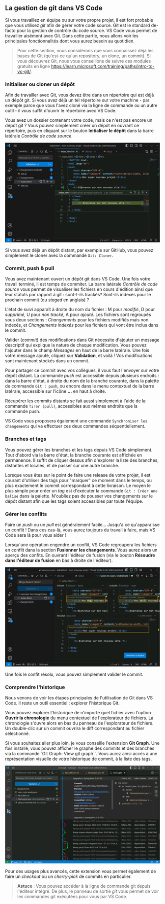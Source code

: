## La gestion de git dans VS Code

Si vous travaillez en équipe ou sur votre propre projet, il est fort probable que vous utilisez _git_ afin de gérer votre code source. Git est le standard de-facto pour la gestion de contrôle du code source. VS Code vous permet de travailler aisément avec Git. Dans cette partie, nous allons voir les principales fonctionnalités dont vous aurez besoin au quotidien.

> Pour cette section, nous considérons que vous connaissez déjà les bases de Git (qu'est-ce qu'un repository, un clone, un commit). Si vous découvrez Git, nous vous conseillons de suivre ces modules gratuits en ligne https://learn.microsoft.com/training/paths/intro-to-vc-git/.

### Initialiser ou cloner un dépôt

Afin de travailler avec Git, vous devez être dans un répertoire qui est déjà un dépôt git. Si vous avez déjà un tel répertoire sur votre machine - par exemple parce que vous l'avez cloné via la ligne de commande ou un autre outil - il vous suffit d'ouvrir le répertoire avec VS Code.

Vous avez un dossier contenant votre code, mais ce n'est pas encore un dépôt git ? Vous pouvez simplement créer un dépôt en ouvrant ce répertoire, puis en cliquant sur le bouton **Initialiser le dépôt** dans la barre latérale _Contrôle de code source_.

![](./images/global-git.png)

Si vous avez déjà un dépôt distant, par exemple sur GitHub, vous pouvez simplement le cloner avec la commande `Git: Cloner`.

### Commit, push & pull

Vous avez maintenant ouvert un dépôt git dans VS Code. Une fois votre travail terminé, il est temps de commiter. La barre latérale _Contrôle de code source_ vous permet de visualiser les fichiers en cours d'édition ainsi que leur statuts par rapport à git : sont-t-ils trackés? Sont-ils indexés pour le prochain commit (ou _staged_ en anglais) ?

L'état de suivi apparaît à droite du nom du fichier : M pour _modifié_, D pour _supprimé_, U pour _non tracké_, A pour _ajouté_. Les fichiers sont regroupés sous deux sections : _Changements_ pour les fichiers modifiés mais non indexés, et _Changements indexés_ pour les fichiers qui vont être inclus dans le commit.

Valider (_commit_) des modifications dans Git nécessite d'ajouter un message descriptif qui explique la nature de chaque modification. Vous pouvez l'ajouter dans le champ _Messages_ en haut de la barre latérale. Une fois votre message ajouté, cliquez sur **Validation**, et voilà ! Vos modifications sont maintenant stockés dans un commit.

Pour partager ce commit avec vos collègues, il vous faut l'envoyer sur votre dépôt distant. La commande _push_ est accessible depuis plusieurs endroits : dans la barre d'état, à droite du nom de la branche courante, dans la palette de commande `Git : push`, ou encore dans le menu contextuel de la barre latérale, accessible sur l'icône **...** en haut à droite.

Récupérer les commits distants se fait aussi simplement à l'aide de la commande `Tirer (pull)`, accessibles aux mêmes endroits que la commande push.

VS Code vous proposera également une commande `Synchroniser les changements` qui va effectuer ces deux commandes séquentiellement.

### Branches et tags

Vous pouvez gérer les branches et les tags depuis VS Code simplement. Tout d'abord via la barre d'état, la branche courante est affichée en permanence. Il suffit de cliquer dessus afin d'explorer la liste des branches, distantes et locales, et de passer sur une autre branche.

Lorsque vous êtes sur le point de faire une release de votre projet, il est courant d'utiliser des tags pour "marquer" ce moment dans le temps, ou plus exactement le commit correspondant à cette livraison. Le moyen le plus simple pour créer un _tag_ est d'exécuter la commande `Git : Créer une balise` dans la palette. N'oubliez pas de pousser vos changements sur le dépôt distant afin que les tags soient accessibles par toute l'équipe.

### Gérer les conflits

Faire un _push_ ou un _pull_ est généralement facile... Jusqu'à ce qu'apparaisse un conflit ! Dans ces cas-là, vous aurez toujours du travail à faire, mais VS Code sera là pour vous aider !

Lorsqu'une opération engendre un conflit, VS Code regroupera les fichiers en conflit dans la section **Fusionner les changements**. Vous aurez alors un aperçu des confits. En ouvrant l'éditeur de fusion (via le bouton **Résoudre dans l'éditeur de fusion** en bas à droite de l'éditeur).

![](./images/merge.png)

Une fois le confit résolu, vous pouvez simplement valider le commit.

<!-- >
### Status & gutter indicators

- Commit to push
- Line diff & commit
-->
<!-- Ajouter un tableau qui compare les icônes dans la status bar -->

### Comprendre l'historique

Nous venons de voir les étapes principales de l'utilisation de Git dans VS Code. Il reste un outil essentiel : explorer l'historique Git.

Vous pouvez explorer l'historique de n'importe quel fichier avec l'option **Ouvrir la chronologie** du menu contextuel de l'explorateur de fichiers. La chronologie s'ouvre alors en bas du panneau de l'explorateur de fichiers. Un double-clic sur un commit ouvrira le diff correspondant au fichier sélectionné.

Si vous souhaitez aller plus loin, je vous conseille l'extension **Git Graph**. Une fois installé, vous pouvez afficher le graphe des commits et des branches via la commande `Git Graph: View git graph``. Vous aurez ainsi accès à une représentation visuelle de votre historique de commit, à la liste des tags.

![](./images/git-graph.png)

Pour des usages plus avancés, cette extension vous permet également de faire un _checkout_ ou un _cherry-pick_ de commits en particulier.

> **Astuce** : Vous pouvez accéder à la ligne de commande git depuis l'éditeur intégré. De plus, le panneau de sortie _git_ vous permet de voir les commandes git exécutées pour vous par VS Code.
